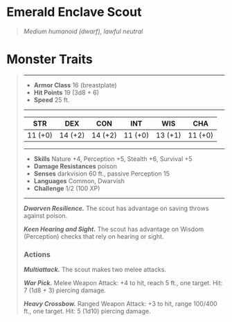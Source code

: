 # Emerald Enclave Scout
>*Medium humanoid (dwarf), lawful neutral*
# Monster Traits
>___
>- **Armor Class** 16 (breastplate)
>- **Hit Points** 19 (3d8 + 6)
>- **Speed** 25 ft.
>___
>|STR|DEX|CON|INT|WIS|CHA|
>|:---:|:---:|:---:|:---:|:---:|:---:|
>|11 (+0)|14 (+2)|14 (+2)|11 (+0)|13 (+1)|11 (+0)|
>___
>- **Skills** Nature +4, Perception +5, Stealth +6, Survival +5
>- **Damage Resistances** poison
>- **Senses** darkvision 60 ft., passive Perception 15
>- **Languages** Common, Dwarvish
>- **Challenge** 1/2 (100 XP)
>___
>***Dwarven Resilience.*** The scout has advantage on saving throws against poison.  
>
>***Keen Hearing and Sight.*** The scout has advantage on Wisdom (Perception) checks that rely on hearing or sight.  
>
>### Actions
>***Multiattack.*** The scout makes two melee attacks.  
>
>***War Pick.*** Melee Weapon Attack: +4 to hit, reach 5 ft., one target. Hit: 7 (1d8 + 3) piercing damage.  
>
>***Heavy Crossbow.*** Ranged Weapon Attack: +3 to hit, range 100/400 ft., one target. Hit: 5 (1d10) piercing damage.